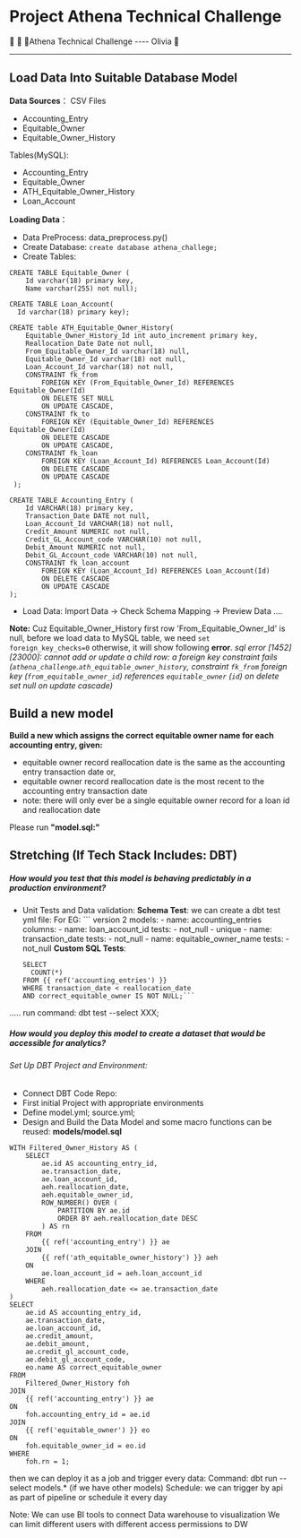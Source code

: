 # Project Athena Technical Challenge

🚀️ 🚀️ 🚀️Athena Technical Challenge   ---- Olivia 👀️

---

## Load Data Into Suitable Database Model

**Data Sources**：
CSV Files

- Accounting_Entry
- Equitable_Owner
- Equitable_Owner_History

Tables(MySQL):

- Accounting_Entry
- Equitable_Owner
- ATH_Equitable_Owner_History
- Loan_Account

**Loading Data**：

* Data PreProcess: data_preprocess.py()
* Create Database:   `create database athena_challege;`
*  Create Tables:
```
CREATE TABLE Equitable_Owner (
    Id varchar(18) primary key,
    Name varchar(255) not null);

CREATE TABLE Loan_Account(
  Id varchar(18) primary key);

CREATE table ATH_Equitable_Owner_History(
    Equitable_Owner_History_Id int auto_increment primary key,
    Reallocation_Date Date not null, 
    From_Equitable_Owner_Id varchar(18) null, 
    Equitable_Owner_Id varchar(18) not null,
    Loan_Account_Id varchar(18) not null,
    CONSTRAINT fk_from
        FOREIGN KEY (From_Equitable_Owner_Id) REFERENCES Equitable_Owner(Id)
        ON DELETE SET NULL
        ON UPDATE CASCADE,
    CONSTRAINT fk_to
        FOREIGN KEY (Equitable_Owner_Id) REFERENCES Equitable_Owner(Id)
        ON DELETE CASCADE
        ON UPDATE CASCADE,
    CONSTRAINT fk_loan
        FOREIGN KEY (Loan_Account_Id) REFERENCES Loan_Account(Id)
        ON DELETE CASCADE
        ON UPDATE CASCADE
 );

CREATE TABLE Accounting_Entry (
    Id VARCHAR(18) primary key,
    Transaction_Date DATE not null,
    Loan_Account_Id VARCHAR(18) not null,
    Credit_Amount NUMERIC not null,
    Credit_GL_Account_code VARCHAR(10) not null,
    Debit_Amount NUMERIC not null,
    Debit_GL_Account_code VARCHAR(10) not null,
    CONSTRAINT fk_loan_account
        FOREIGN KEY (Loan_Account_Id) REFERENCES Loan_Account(Id)
        ON DELETE CASCADE
        ON UPDATE CASCADE
);
```

* Load Data: Import Data  -> Check Schema Mapping -> Preview Data ....

**Note:** Cuz Equitable_Owner_History first row  'From_Equitable_Owner_Id' is null,  before we load data to MySQL table, we need `set foreign_key_checks=0` otherwise, it will show following **error**.
*sql error [1452] [23000]: cannot add or update a child row: a foreign key constraint fails (`athena_challenge`.`ath_equitable_owner_history`, constraint `fk_from` foreign key (`from_equitable_owner_id`) references `equitable_owner` (`id`) on delete set null on update cascade)*

## Build a new model

**Build a new which assigns the correct equitable owner name for each accounting entry, given:**

* equitable owner record reallocation date is the same as the accounting entry transaction date or,
* equitable owner record reallocation date is the most recent to the accounting entry transaction date
* note: there will only ever be a single equitable owner record for a loan id and reallocation date

Please run **"model.sql:"**

## Stretching (If Tech Stack Includes: DBT)

##### How would you test that this model is behaving predictably in a production environment?

* Unit Tests and Data validation:
    **Schema Test**: we can create a dbt test yml file:
        For  EG:
        ``` version 2
        models:
            - name: accounting_entries
                columns:
                - name: loan_account_id
                    tests:
                    - not_null
                    - unique
                - name: transaction_date
                    tests:
                    - not_null
                - name: equitable_owner_name
                    tests:
                    - not_null
    **Custom SQL Tests**:
    ```--- tests/check_correct_owner.sql:
    SELECT
      COUNT(*)
    FROM {{ ref('accounting_entries') }}
    WHERE transaction_date < reallocation_date
    AND correct_equitable_owner IS NOT NULL;```

..... run command: dbt test --select XXX;




##### How would you deploy this model to create a dataset that would be accessible for analytics?

###### Set Up DBT Project and Environment:
* Connect DBT Code Repo:
* First initial Project with appropriate  environments 
* Define model.yml; source.yml; 
* Design and Build the Data Model and some macro functions can be reused:
    **models/model.sql**

```
WITH Filtered_Owner_History AS (
    SELECT 
        ae.id AS accounting_entry_id,
        ae.transaction_date,
        ae.loan_account_id,
        aeh.reallocation_date,
        aeh.equitable_owner_id,
        ROW_NUMBER() OVER (
            PARTITION BY ae.id 
            ORDER BY aeh.reallocation_date DESC
        ) AS rn
    FROM 
        {{ ref('accounting_entry') }} ae
    JOIN 
        {{ ref('ath_equitable_owner_history') }} aeh 
    ON 
        ae.loan_account_id = aeh.loan_account_id
    WHERE 
        aeh.reallocation_date <= ae.transaction_date
)
SELECT 
    ae.id AS accounting_entry_id,
    ae.transaction_date,
    ae.loan_account_id,
    ae.credit_amount,
    ae.debit_amount,
    ae.credit_gl_account_code,
    ae.debit_gl_account_code,
    eo.name AS correct_equitable_owner
FROM 
    Filtered_Owner_History foh
JOIN 
    {{ ref('accounting_entry') }} ae 
ON 
    foh.accounting_entry_id = ae.id
JOIN 
    {{ ref('equitable_owner') }} eo 
ON 
    foh.equitable_owner_id = eo.id
WHERE 
    foh.rn = 1;
```

then we can deploy it as a job and trigger every data:
    Command: dbt run --select models.* (if we have other models)
    Schedule: we can trigger by api as part of pipeline or schedule it every day


Note:
   We can use BI tools to connect Data warehouse to visualization 
   We can limit different users with different access permissions to DW
